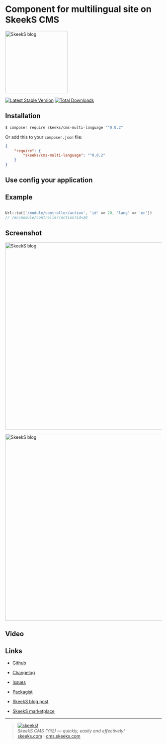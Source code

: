 Component for multilingual site on SkeekS CMS
================

[<img src="https://skeeks.com/uploads/all/4c/fd/50/4cfd50a535aef7c753b12c4adfbc0e33.png" alt="SkeekS blog" width="200"/>](https://skeeks.com/blog/programming/397-kak-preobrazovat-neaktivnye-ssylki-v-tekste-v-aktivnye-klikabelnye)

[![Latest Stable Version](https://poser.pugx.org/skeeks/cms-multi-language/v/stable.png)](https://packagist.org/packages/skeeks/cms-multi-language)
[![Total Downloads](https://poser.pugx.org/skeeks/cms-multi-language/downloads.png)](https://packagist.org/packages/skeeks/cms-multi-language)


Installation
------------

```sh
$ composer require skeeks/cms-multi-language "^0.0.2"
```

Or add this to your `composer.json` file:

```json
{
    "require": {
        "skeeks/cms-multi-language": "^0.0.2"
    }
}
```

Use config your application
-----

Example
-----
```php

Url::to(['/module/controller/action', 'id' => 20, 'lang' => 'en'])
// /en/module/controller/action?id=20

```
Screenshot
----------

[<img src="https://cms.skeeks.com/uploads/all/f5/fa/f6/f5faf6b3be0dd01e0e368c9280d77e88.png" alt="SkeekS blog" width="600"/>](https://cms.skeeks.com/uploads/all/f5/fa/f6/f5faf6b3be0dd01e0e368c9280d77e88.png)

[<img src="https://cms.skeeks.com/uploads/all/0c/1c/f5/0c1cf53c64d3e13ff4abeb4208d4c9ea.png" alt="SkeekS blog" width="600"/>](https://cms.skeeks.com/uploads/all/0c/1c/f5/0c1cf53c64d3e13ff4abeb4208d4c9ea.png)



Video
-----


Links
----------
* [Github](https://github.com/skeeks-cms/cms-multi-language)
* [Changelog](https://github.com/skeeks-cms/cms-multi-language/blob/master/CHANGELOG.md)
* [Issues](https://github.com/skeeks-cms/cms-multi-language/issues)
* [Packagist](https://packagist.org/packages/skeeks/cms-multi-language)

* [SkeekS blog post](https://skeeks.com/blog/programming/397-kak-preobrazovat-neaktivnye-ssylki-v-tekste-v-aktivnye-klikabelnye)
* [SkeekS marketplace](https://cms.skeeks.com/marketplace/components/tools/other/396-preobrazovanie-neaktivnyh-ssylok-v-tekste)

___

> [![skeeks!](https://skeeks.com/img/logo/logo-no-title-80px.png)](https://skeeks.com)  
<i>SkeekS CMS (Yii2) — quickly, easily and effectively!</i>  
[skeeks.com](https://skeeks.com) | [cms.skeeks.com](https://cms.skeeks.com)


